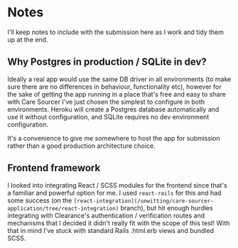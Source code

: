# Notes

I'll keep notes to include with the submission here as I work and tidy
them up at the end.

## Why Postgres in production / SQLite in dev?

Ideally a real app would use the same DB driver in all environments (to make sure there are no differences in behaviour, functionality etc), however for the sake of getting the app running in a place that's free and easy to share with Care Sourcer I've just chosen the simplest to configure in both environments. Heroku will create a Postgres database automatically and use it without configuration, and SQLite requires no dev environment configuration.

It's a convenience to give me somewhere to host the app for submission rather than a good production architecture choice.

## Frontend framework

I looked into integrating React / SCSS modules for the frontend since that's a familiar and powerful option for me. I used `react-rails` for this and had some success (on the `[react-integration](/unwitting/care-sourcer-application/tree/react-integration)` branch), but hit enough hurdles integrating with Clearance's authentication / verification routes and mechanisms that I decided it didn't really fit with the scope of this test! With that in mind I've stuck with standard Rails .html.erb views and bundled SCSS.